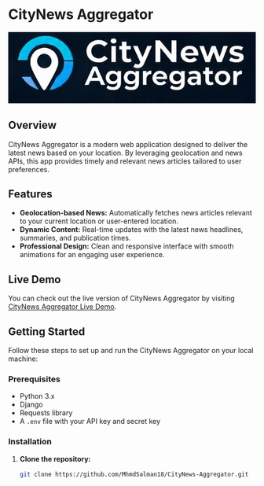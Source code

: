 # CityNews Aggregator

![CityNews Aggregator Logo](news_app/static/images/logo.jpeg)

## Overview
CityNews Aggregator is a modern web application designed to deliver the latest news based on your location. By leveraging geolocation and news APIs, this app provides timely and relevant news articles tailored to user preferences.

## Features
- **Geolocation-based News:** Automatically fetches news articles relevant to your current location or user-entered location.
- **Dynamic Content:** Real-time updates with the latest news headlines, summaries, and publication times.
- **Professional Design:** Clean and responsive interface with smooth animations for an engaging user experience.

## Live Demo
You can check out the live version of CityNews Aggregator by visiting [CityNews Aggregator Live Demo](https://citynews-aggregator.onrender.com).

## Getting Started

Follow these steps to set up and run the CityNews Aggregator on your local machine:

### Prerequisites
- Python 3.x
- Django
- Requests library
- A `.env` file with your API key and secret key

### Installation

1. **Clone the repository:**
   ```bash
   git clone https://github.com/MhmdSalman18/CityNews-Aggregator.git
